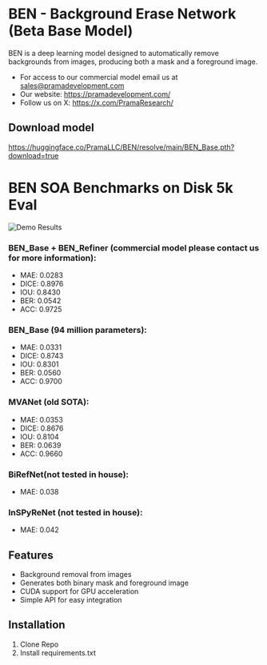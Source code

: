 # BEN - Background Erase Network (Beta Base Model)

BEN is a deep learning model designed to automatically remove backgrounds from images, producing both a mask and a foreground image. 
- For access to our commercial model email us at sales@pramadevelopment.com
- Our website: https://pramadevelopment.com/
- Follow us on X: https://x.com/PramaResearch/


## Download model
https://huggingface.co/PramaLLC/BEN/resolve/main/BEN_Base.pth?download=true


# BEN SOA Benchmarks on Disk 5k Eval

![Demo Results](https://huggingface.co/PramaLLC/BEN/resolve/main/demo.jpg?download=true)


### BEN_Base + BEN_Refiner (commercial model please contact us for more information):
- MAE: 0.0283
- DICE: 0.8976
- IOU: 0.8430
- BER: 0.0542
- ACC: 0.9725

### BEN_Base (94 million parameters):
- MAE: 0.0331
- DICE: 0.8743
- IOU: 0.8301
- BER: 0.0560
- ACC: 0.9700

### MVANet (old SOTA):
- MAE: 0.0353
- DICE: 0.8676
- IOU: 0.8104
- BER: 0.0639
- ACC: 0.9660


### BiRefNet(not tested in house):
- MAE: 0.038


### InSPyReNet (not tested in house):
- MAE: 0.042



## Features
- Background removal from images
- Generates both binary mask and foreground image
- CUDA support for GPU acceleration
- Simple API for easy integration

## Installation
1. Clone Repo
2. Install requirements.txt
